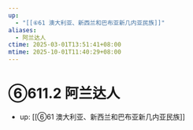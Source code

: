 ```yaml
---
up:
  - "[[⑥61 澳大利亚、新西兰和巴布亚新几内亚民族]]"
aliases:
  - 阿兰达人
ctime: 2025-03-01T13:51:41+08:00
mtime: 2025-10-01T11:40:29+08:00
---
```


# ⑥611.2 阿兰达人

- up: [[⑥61 澳大利亚、新西兰和巴布亚新几内亚民族]]
